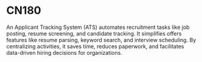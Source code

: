 # CN180
An Applicant Tracking System (ATS) automates recruitment tasks like job posting, resume screening, and candidate tracking. It simplifies  offers features like resume parsing, keyword search, and interview scheduling. By centralizing activities, it saves time, reduces paperwork, and facilitates data-driven hiring decisions for organizations.
